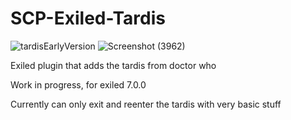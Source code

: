 # SCP-Exiled-Tardis
![tardisEarlyVersion](https://github.com/morgana-x/SCP-Exiled-Tardis/assets/89588301/f8d37de6-ae41-478f-9964-fc397b431d3c)
![Screenshot (3962)](https://github.com/morgana-x/SCP-Exiled-Tardis/assets/89588301/b93dea46-9144-4509-805b-960e607aec18)

Exiled plugin that adds the tardis from doctor who


Work in progress, for exiled 7.0.0

Currently can only exit and reenter the tardis with very basic stuff
